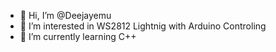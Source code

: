 - 👋 Hi, I’m @Deejayemu
- 👀 I’m interested in WS2812 Lightnig with Arduino Controling
- 🌱 I’m currently learning C++


<!---
Deejayemu/Deejayemu is a ✨ special ✨ repository because its `README.md` (this file) appears on your GitHub profile.
You can click the Preview link to take a look at your changes.
--->
